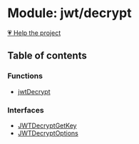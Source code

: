 # Module: jwt/decrypt

[💗 Help the project](https://github.com/sponsors/panva)

## Table of contents

### Functions

- [jwtDecrypt](../functions/jwt_decrypt.jwtDecrypt.md)

### Interfaces

- [JWTDecryptGetKey](../interfaces/jwt_decrypt.JWTDecryptGetKey.md)
- [JWTDecryptOptions](../interfaces/jwt_decrypt.JWTDecryptOptions.md)
